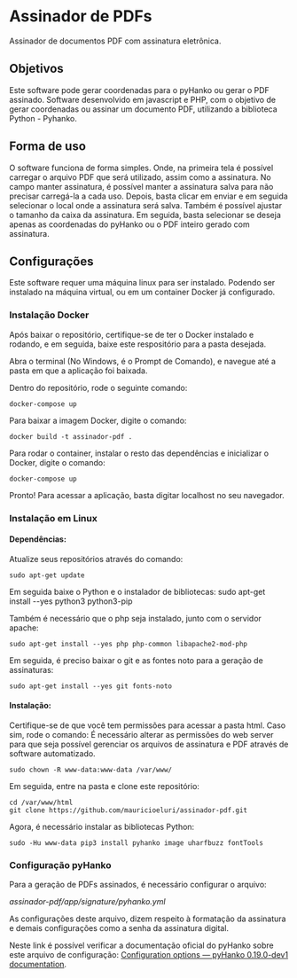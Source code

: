 # Assinador de PDFs

Assinador de documentos PDF com assinatura eletrônica.

## Objetivos

Este software pode gerar coordenadas para o pyHanko ou gerar o PDF assinado.
Software desenvolvido em javascript e PHP, com o objetivo de gerar coordenadas ou assinar um documento PDF, utilizando a biblioteca Python - Pyhanko.

## Forma de uso

O software funciona de forma simples. Onde, na primeira tela é possível carregar o arquivo PDF que será utilizado, assim como a assinatura. No campo manter assinatura, é possível manter a assinatura salva para não precisar carregá-la a cada uso.
Depois, basta clicar em enviar e em seguida selecionar o local onde a assinatura será salva. Também é possível ajustar o tamanho da caixa da assinatura.
Em seguida, basta selecionar se deseja apenas as coordenadas do pyHanko ou o PDF inteiro gerado com assinatura.

## Configurações

Este software requer uma máquina linux para ser instalado. Podendo ser instalado na máquina virtual, ou em um container Docker já configurado.

### Instalação Docker

Após baixar o repositório, certifique-se de ter o Docker instalado e rodando, e em seguida, baixe este respositório para a pasta desejada.

Abra o terminal (No Windows, é o Prompt de Comando), e navegue até a pasta em que a aplicação foi baixada.

Dentro do repositório, rode o seguinte comando:

    docker-compose up

Para baixar a imagem Docker, digite o comando:

    docker build -t assinador-pdf .

Para rodar o container, instalar o resto das dependências e inicializar o Docker, digite o comando:

    docker-compose up

Pronto! Para acessar a aplicação, basta digitar localhost no seu navegador.

### Instalação em Linux

#### Dependências:

Atualize seus repositórios através do comando:

    sudo apt-get update

Em seguida baixe o Python e o instalador de bibliotecas:
sudo apt-get install --yes python3 python3-pip

Também é necessário que o php seja instalado, junto com o servidor apache:

    sudo apt-get install --yes php php-common libapache2-mod-php

Em seguida, é preciso baixar o git e as fontes noto para a geração de assinaturas:

    sudo apt-get install --yes git fonts-noto

#### Instalação:

Certifique-se de que você tem permissões para acessar a pasta html. Caso sim, rode o comando:
É necessário alterar as permissões do web server para que seja possível gerenciar os arquivos de assinatura e PDF através de software automatizado.

    sudo chown -R www-data:www-data /var/www/

Em seguida, entre na pasta e clone este repositório:

    cd /var/www/html
    git clone https://github.com/mauricioeluri/assinador-pdf.git

Agora, é necessário instalar as bibliotecas Python:

    sudo -Hu www-data pip3 install pyhanko image uharfbuzz fontTools

### Configuração pyHanko

Para a geração de PDFs assinados, é necessário configurar o arquivo:

_assinador-pdf/app/signature/pyhanko.yml_

As configurações deste arquivo, dizem respeito à formatação da assinatura e demais configurações como a senha da assinatura digital.

Neste link é possível verificar a documentação oficial do pyHanko sobre este arquivo de configuração: [Configuration options — pyHanko 0.19.0-dev1 documentation](https://pyhanko.readthedocs.io/en/latest/cli-guide/config.html).
